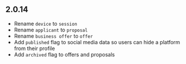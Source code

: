 ## 2.0.14

- Rename `device` to `session`
- Rename `applicant` to `proposal`
- Rename `business offer` to `offer`
- Add `published` flag to social media data so users can hide a platform from their profile
- Add `archived` flag to offers and proposals
